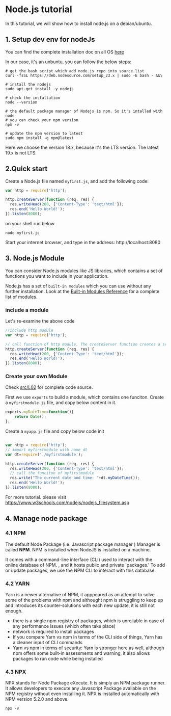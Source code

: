 # Node.js tutorial

In this tutorial, we will show how to install node.js on a debian/ubuntu. 

## 1. Setup dev env for nodeJs


You can find the complete installation doc on all OS [here](https://github.com/nodesource/distributions#debinstall)

In our case, it's an unbuntu, you can follow the below steps:


```shell
# get the bash script which add node.js repo into source.list
curl -fsSL https://deb.nodesource.com/setup_23.x | sudo -E bash - &&\

# install the nodejs
sudo apt-get install -y nodejs

# check the installation
node --version

# the default package manager of Nodejs is npm. So it's intalled with node
# you can check your npm version
npm -v

# update the npm version to latest
sudo npm install -g npm@latest
```

Here we choose the version 18.x, because it's the LTS version. The latest 19.x is not LTS.

## 2.Quick start

Create a Node.js file named `myfirst.js`, and add the following code:

```js
var http = require('http');

http.createServer(function (req, res) {
  res.writeHead(200, {'Content-Type': 'text/html'});
  res.end('Hello World!');
}).listen(8080);
```

on your shell run below
```shell
node myfirst.js
```

Start your internet browser, and type in the address: http://localhost:8080

## 3. Node.js Module

You can consider Node.js modules like JS libraries, which contains a set of functions you want to include in your application.

Node.js has a set of `built-in modules` which you can use without any further installation.
Look at the [Built-in Modules Reference](https://www.w3schools.com/nodejs/ref_modules.asp) for a complete list of modules. 

### include a module

Let's re-examine the above code
```js
//include http module
var http = require('http');

// call function of http module. The createServer function creates a server
http.createServer(function (req, res) {
  res.writeHead(200, {'Content-Type': 'text/html'});
  res.end('Hello World!');
}).listen(8080);
```

### Create your own Module

Check [src/L02](./src/L02/) for complete code source.

First we use `exports` to build a module, which contains one funciton. 
Create a `myfirstmodule.js` file, and copy below content in it.
```js
exports.myDateTime=function(){
    return Date();
};
```

Create a `myapp.js` file and copy below code init

```js

var http = require('http');
// import myfirstmodule with name dt
var dt=require('./myfirstmodule');

http.createServer(function (req, res) {
  res.writeHead(200, {'Content-Type': 'text/html'});
  // call the funciton of myfirstmodule
  res.write("The current date and time: "+dt.myDateTime());
  res.end('Hello World!');
}).listen(8080);
```

For more tutorial. please visit https://www.w3schools.com/nodejs/nodejs_filesystem.asp


## 4. Manage node package


### 4.1 NPM
The default Node Package (i.e. Javascript package manager ) Manager is called **NPM**. NPM is installed when NodeJS is installed on a machine.

It comes with a command-line interface (CLI) used to interact with the online database of NPM. , and it hosts public and private 'packages.' To add or update packages, we use the NPM CLI to interact with this database. 


### 4.2 YARN

Yarn is a newer alternative of NPM, it apppeared as an attempt to solve some of the problems with npm and althought npm is struggling to keep up and introduces its counter-solutions with each new update, it is still not enough.

- there is a single npm registry of packages, which is unreliable in case of any performance issues (which often take place)
- network is required to install packages
- If you compare Yarn vs npm in terms of the CLI side of things, Yarn has a cleaner input of CLI commands
- Yarn vs npm in terms of security: Yarn is stronger here as well, although npm offers some built-in assessments and warning, it also allows packages to run code while being installed


### 4.3 NPX

NPX stands for Node Package eXecute. It is simply an NPM package runner. It allows developers to execute any Javascript Package available on the NPM registry without even installing it. NPX is installed automatically with NPM version 5.2.0 and above.

```shell
npx -v 
```
